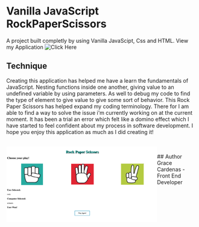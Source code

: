 # Vanilla JavaScript RockPaperScissors

A project built completly by using Vanilla JavaScipt, Css and HTML.
View my Application ![Click Here](https://graceec.github.io/RockPaperScissors/)
<br>

## Technique
Creating this application has helped me have a learn the fundamentals of JavaScript. Nesting functions inside one another, giving 
value to an undefined variable by using parameters. As well to debug my code to find the type of element to give value to give some sort of behavior.
This Rock Paper Scissors has helped expand my coding terminology. There for I am able to find a way to solve the issue i'm currently working on at the current moment. It has been a trial an error which felt like a domino effect which I have started to feel confident about my process in software development. I hope you enjoy this application as much as I did creating it!

<br>

<img src ='game image.png' img align='left' width='400' height='200'>
<br>
## Author
<br>
Grace Cardenas - Front End Developer
